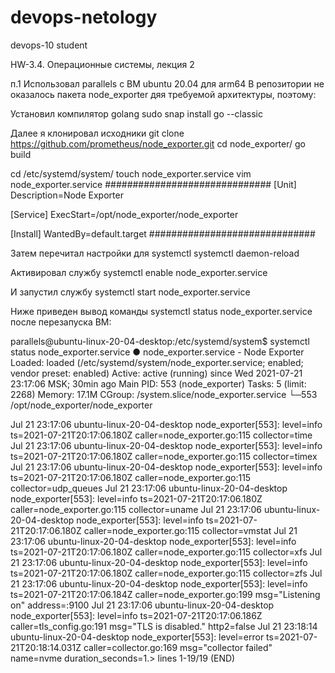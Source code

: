 # devops-netology
devops-10 student

HW-3.4. Операционные системы, лекция 2

п.1
Использовал parallels c ВМ ubuntu 20.04 для arm64
В репозитории не оказалось пакета node_exporter дяя требуемой архитектуры, поэтому:

Установил компилятор golang
sudo snap install go --classic

Далее я клонировал исходники
git clone https://github.com/prometheus/node_exporter.git
cd node_exporter/
go build

cd /etc/systemd/system/
touch node_exporter.service
vim node_exporter.service
##############################
[Unit]
Description=Node Exporter
 
[Service]
ExecStart=/opt/node_exporter/node_exporter
 
[Install]
WantedBy=default.target
##############################

Затем перечитал настройки для systemctl
systemctl daemon-reload

Активировал службу
systemctl enable node_exporter.service

И запустил службу
systemctl start node_exporter.service

Ниже приведен вывод команды systemctl status node_exporter.service после перезапуска ВМ:

parallels@ubuntu-linux-20-04-desktop:/etc/systemd/system$ systemctl status node_exporter.service 
● node_exporter.service - Node Exporter
     Loaded: loaded (/etc/systemd/system/node_exporter.service; enabled; vendor preset: enabled)
     Active: active (running) since Wed 2021-07-21 23:17:06 MSK; 30min ago
   Main PID: 553 (node_exporter)
      Tasks: 5 (limit: 2268)
     Memory: 17.1M
     CGroup: /system.slice/node_exporter.service
             └─553 /opt/node_exporter/node_exporter

Jul 21 23:17:06 ubuntu-linux-20-04-desktop node_exporter[553]: level=info ts=2021-07-21T20:17:06.180Z caller=node_exporter.go:115 collector=time
Jul 21 23:17:06 ubuntu-linux-20-04-desktop node_exporter[553]: level=info ts=2021-07-21T20:17:06.180Z caller=node_exporter.go:115 collector=timex
Jul 21 23:17:06 ubuntu-linux-20-04-desktop node_exporter[553]: level=info ts=2021-07-21T20:17:06.180Z caller=node_exporter.go:115 collector=udp_queues
Jul 21 23:17:06 ubuntu-linux-20-04-desktop node_exporter[553]: level=info ts=2021-07-21T20:17:06.180Z caller=node_exporter.go:115 collector=uname
Jul 21 23:17:06 ubuntu-linux-20-04-desktop node_exporter[553]: level=info ts=2021-07-21T20:17:06.180Z caller=node_exporter.go:115 collector=vmstat
Jul 21 23:17:06 ubuntu-linux-20-04-desktop node_exporter[553]: level=info ts=2021-07-21T20:17:06.180Z caller=node_exporter.go:115 collector=xfs
Jul 21 23:17:06 ubuntu-linux-20-04-desktop node_exporter[553]: level=info ts=2021-07-21T20:17:06.180Z caller=node_exporter.go:115 collector=zfs
Jul 21 23:17:06 ubuntu-linux-20-04-desktop node_exporter[553]: level=info ts=2021-07-21T20:17:06.184Z caller=node_exporter.go:199 msg="Listening on" address=:9100
Jul 21 23:17:06 ubuntu-linux-20-04-desktop node_exporter[553]: level=info ts=2021-07-21T20:17:06.186Z caller=tls_config.go:191 msg="TLS is disabled." http2=false
Jul 21 23:18:14 ubuntu-linux-20-04-desktop node_exporter[553]: level=error ts=2021-07-21T20:18:14.031Z caller=collector.go:169 msg="collector failed" name=nvme duration_seconds=1.>
lines 1-19/19 (END)

